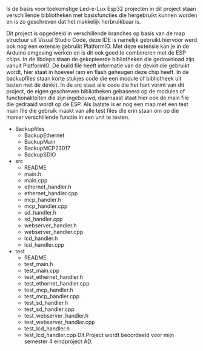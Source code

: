 Is de basis voor toekomstige Led-e-Lux Esp32 projecten in dit project staan verschillende bibliotheken met basisfuncties die hergebruikt kunnen worden en is zo geschreven dat het makkelijk herbruikbaar is.

Dit project is opgedeeld in verschillende branches op basis van de map structuur uit Visual Studio Code, deze IDE is namelijk gebruikt hiervoor werd ook nog een extensie gebruikt PlatformIO. Met deze extensie kan je in de Arduino omgeving werken en is dit ook goed te combineren met de ESP chips. In de libdeps staan de gekopieerde bibliotheken die gedownload zijn vanuit PlatformIO. De build file heeft informatie van de devkit die gebruikt wordt, hier staat in hoeveel ram en flash geheugen deze chip heeft. In de backupfiles staan korte stukjes code die een module of bibliotheek uit testen met de devkit. In de src staat alle code die het hart vormt van dit project, de eigen geschreven bibliotheken gebaseerd op de modules of functionaliteiten die zijn ingebouwd, daarnaast staat hier ook de main file die gedraaid wordt op de ESP. Als laatste is er nog een map met een test main file die gebruik maakt van alle test files die erin staan om op die manier verschillende functie in een unit te testen.



- Backupfiles
  - BackupEthernet
  - BackupMain
  - BackupMCP23017
  - BackupSDIO
- src
  - README  
  - main.h
  - main.cpp
  - ethernet_handler.h
  - ethernet_handler.cpp
  - mcp_handler.h
  - mcp_handler.cpp
  - sd_handler.h
  - sd_handler.cpp
  - webserver_handler.h
  - webserver_handler.cpp
  - lcd_handler.h
  - lcd_handler.cpp
- test
  - README
  - test_main.h
  - test_main.cpp
  - test_ethernet_handler.h
  - test_ethernet_handler.cpp
  - test_mcp_handler.h
  - test_mcp_handler.cpp
  - test_sd_handler.h
  - test_sd_handler.cpp
  - test_webserver_handler.h
  - test_webserver_handler.cpp
  - test_lcd_handler.h
  - test_lcd_handler.cpp
Dit Project wordt beoordeeld voor mijn semester 4 eindproject AD.
